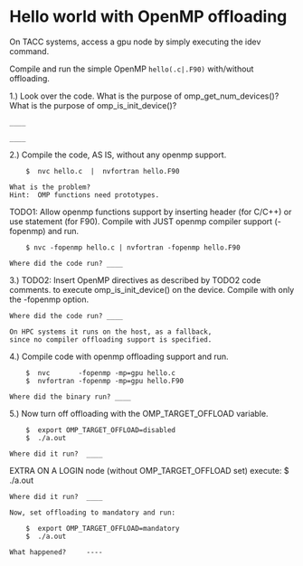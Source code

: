# Hello world with OpenMP offloading

On TACC systems, access a gpu node by simply executing the idev command.

Compile and run the simple OpenMP `hello(.c|.F90)` with/without offloading.

1.) Look over the code.
    What is the purpose of omp_get_num_devices()?
    What is the purpose of omp_is_init_device()?
    
    ____

    ____

2.) Compile the code, AS IS, without any openmp support.

        $  nvc hello.c  |  nvfortran hello.F90

    What is the problem?
    Hint:  OMP functions need prototypes.

 TODO1:
    Allow openmp functions support by
    inserting header (for C/C++) or use statement (for F90).
    Compile with JUST openmp compiler support (-fopenmp) and run.
                   
        $ nvc -fopenmp hello.c | nvfortran -fopenmp hello.F90

    Where did the code run? ____

3.)
 TODO2:
    Insert OpenMP directives as described by TODO2 code comments.
    to execute omp_is_init_device() on the device.
    Compile with only the -fopenmp option.

    Where did the code run? ____

    On HPC systems it runs on the host, as a fallback, 
    since no compiler offloading support is specified.

4.) Compile code with openmp offloading support and run.

        $  nvc       -fopenmp -mp=gpu hello.c
        $  nvfortran -fopenmp -mp=gpu hello.F90

    Where did the binary run? ____
                            
5.) Now turn off offloading with the OMP_TARGET_OFFLOAD variable.

        $  export OMP_TARGET_OFFLOAD=disabled
        $  ./a.out

    Where did it run?  ____

  EXTRA
    ON A LOGIN node (without OMP_TARGET_OFFLOAD set)
    execute:
        $  ./a.out

    Where did it run?  ____

    Now, set offloading to mandatory and run:

        $  export OMP_TARGET_OFFLOAD=mandatory
        $  ./a.out

    What happened?     ----
